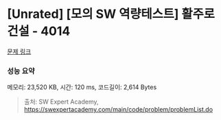 # [Unrated] [모의 SW 역량테스트] 활주로 건설 - 4014 

[문제 링크](https://swexpertacademy.com/main/code/problem/problemDetail.do?contestProbId=AWIeW7FakkUDFAVH) 

### 성능 요약

메모리: 23,520 KB, 시간: 120 ms, 코드길이: 2,614 Bytes



> 출처: SW Expert Academy, https://swexpertacademy.com/main/code/problem/problemList.do